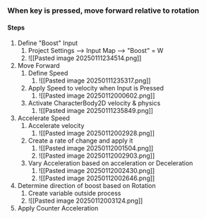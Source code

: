 ### When key is pressed, move forward relative to rotation
#### Steps
1)  Define "Boost" Input
	1) Project Settings --> Input Map --> "Boost" = W
	2) ![[Pasted image 20250111234514.png]]
2) Move Forward
	1) Define Speed
		1) ![[Pasted image 20250111235317.png]]
	2) Apply Speed to velocity when Input is Pressed 
		1) ![[Pasted image 20250112000602.png]]
	3) Activate CharacterBody2D velocity & physics
		1)  ![[Pasted image 20250111235849.png]]
3) Accelerate Speed
	1) Accelerate velocity
		1) ![[Pasted image 20250112002928.png]]
	2) Create a rate of change and apply it
		1) ![[Pasted image 20250112001504.png]]
		2) ![[Pasted image 20250112002903.png]]
	3) Vary Acceleration based on acceleration or Deceleration
		1) ![[Pasted image 20250112002430.png]]
		2) ![[Pasted image 20250112002646.png]]
4) Determine direction of boost based on Rotation
	1) Create variable outside process
	2) ![[Pasted image 20250112003124.png]]
5) Apply Counter Acceleration